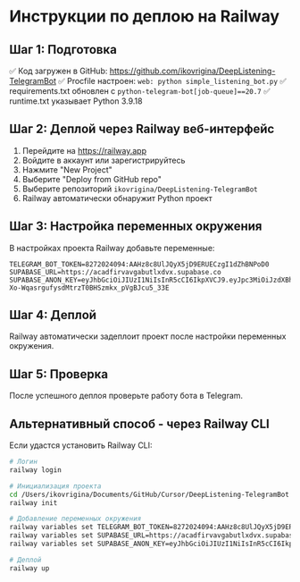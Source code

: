 # Инструкции по деплою на Railway

## Шаг 1: Подготовка
✅ Код загружен в GitHub: https://github.com/ikovrigina/DeepListening-TelegramBot
✅ Procfile настроен: `web: python simple_listening_bot.py`
✅ requirements.txt обновлен с `python-telegram-bot[job-queue]==20.7`
✅ runtime.txt указывает Python 3.9.18

## Шаг 2: Деплой через Railway веб-интерфейс

1. Перейдите на https://railway.app
2. Войдите в аккаунт или зарегистрируйтесь
3. Нажмите "New Project"
4. Выберите "Deploy from GitHub repo"
5. Выберите репозиторий `ikovrigina/DeepListening-TelegramBot`
6. Railway автоматически обнаружит Python проект

## Шаг 3: Настройка переменных окружения

В настройках проекта Railway добавьте переменные:

```
TELEGRAM_BOT_TOKEN=8272024094:AAHz8c8UlJQyX5jD9ERUECzgI1dZhBNPoD0
SUPABASE_URL=https://acadfirvavgabutlxdvx.supabase.co
SUPABASE_ANON_KEY=eyJhbGciOiJIUzI1NiIsInR5cCI6IkpXVCJ9.eyJpc3MiOiJzdXBhYmFzZSIsInJlZiI6ImFjYWRmaXJ2YXZnYWJ1dGx4ZHZ4Iiwicm9sZSI6ImFub24iLCJpYXQiOjE3NTg2MDM3ODcsImV4cCI6MjA3NDE3OTc4N30.3k-Xo-WqasrgufysdMtrzT0BHSzmkx_pVgBJcu5_33E
```

## Шаг 4: Деплой
Railway автоматически задеплоит проект после настройки переменных окружения.

## Шаг 5: Проверка
После успешного деплоя проверьте работу бота в Telegram.

## Альтернативный способ - через Railway CLI

Если удастся установить Railway CLI:
```bash
# Логин
railway login

# Инициализация проекта
cd /Users/ikovrigina/Documents/GitHub/Cursor/DeepListening-TelegramBot
railway init

# Добавление переменных окружения
railway variables set TELEGRAM_BOT_TOKEN=8272024094:AAHz8c8UlJQyX5jD9ERUECzgI1dZhBNPoD0
railway variables set SUPABASE_URL=https://acadfirvavgabutlxdvx.supabase.co
railway variables set SUPABASE_ANON_KEY=eyJhbGciOiJIUzI1NiIsInR5cCI6IkpXVCJ9.eyJpc3MiOiJzdXBhYmFzZSIsInJlZiI6ImFjYWRmaXJ2YXZnYWJ1dGx4ZHZ4Iiwicm9sZSI6ImFub24iLCJpYXQiOjE3NTg2MDM3ODcsImV4cCI6MjA3NDE3OTc4N30.3k-Xo-WqasrgufysdMtrzT0BHSzmkx_pVgBJcu5_33E

# Деплой
railway up
```

